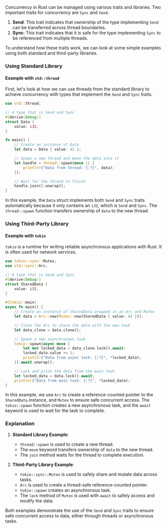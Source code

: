 Concurrency in Rust can be managed using various traits and libraries. Two important traits for concurrency are `Sync` and `Send`.

1. **Send**: This trait indicates that ownership of the type implementing `Send` can be transferred across thread boundaries.
2. **Sync**: This trait indicates that it is safe for the type implementing `Sync` to be referenced from multiple threads.

To understand how these traits work, we can look at some simple examples using both standard and third-party libraries.

### Using Standard Library

#### Example with `std::thread`

First, let's look at how we can use threads from the standard library to achieve concurrency with types that implement the `Send` and `Sync` traits.

```rust
use std::thread;

// A type that is Send and Sync
#[derive(Debug)]
struct Data {
    value: i32,
}

fn main() {
    // Create an instance of Data
    let data = Data { value: 42 };

    // Spawn a new thread and move the data into it
    let handle = thread::spawn(move || {
        println!("Data from thread: {:?}", data);
    });

    // Wait for the thread to finish
    handle.join().unwrap();
}
```

In this example, the `Data` struct implements both `Send` and `Sync` traits automatically because it only contains an `i32`, which is `Send` and `Sync`. The `thread::spawn` function transfers ownership of `data` to the new thread.

### Using Third-Party Library

#### Example with `tokio`

`tokio` is a runtime for writing reliable asynchronous applications with Rust. It is often used for network services.

```rust
use tokio::sync::Mutex;
use std::sync::Arc;

// A type that is Send and Sync
#[derive(Debug)]
struct SharedData {
    value: i32,
}

#[tokio::main]
async fn main() {
    // Create an instance of SharedData wrapped in an Arc and Mutex
    let data = Arc::new(Mutex::new(SharedData { value: 42 }));

    // Clone the Arc to share the data with the new task
    let data_clone = data.clone();

    // Spawn a new asynchronous task
    tokio::spawn(async move {
        let mut locked_data = data_clone.lock().await;
        locked_data.value += 1;
        println!("Data from async task: {:?}", *locked_data);
    }).await.unwrap();

    // Lock and print the data from the main task
    let locked_data = data.lock().await;
    println!("Data from main task: {:?}", *locked_data);
}
```

In this example, we use `Arc` to create a reference-counted pointer to the `SharedData` instance, and `Mutex` to ensure safe concurrent access. The `tokio::spawn` function creates a new asynchronous task, and the `await` keyword is used to wait for the task to complete.

### Explanation

1. **Standard Library Example**: 
   - `thread::spawn` is used to create a new thread.
   - The `move` keyword transfers ownership of `data` to the new thread.
   - The `join` method waits for the thread to complete execution.

2. **Third-Party Library Example**:
   - `tokio::sync::Mutex` is used to safely share and mutate data across tasks.
   - `Arc` is used to create a thread-safe reference-counted pointer.
   - `tokio::spawn` creates an asynchronous task.
   - The `lock` method of `Mutex` is used with `await` to safely access and modify the data.

Both examples demonstrate the use of the `Send` and `Sync` traits to ensure safe concurrent access to data, either through threads or asynchronous tasks.